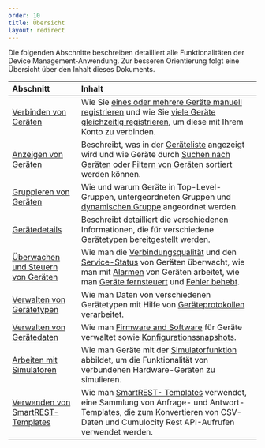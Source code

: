 ```yaml
---
order: 10
title: Übersicht
layout: redirect
---
```


Die folgenden Abschnitte beschreiben detailliert alle Funktionalitäten der Device Management-Anwendung. Zur besseren Orientierung folgt eine Übersicht über den Inhalt dieses Dokuments.

|Abschnitt|Inhalt|
|:---|:---|
|[Verbinden von Geräten](#device-registration)|Wie Sie [eines oder mehrere Geräte manuell registrieren](#device-registration-manually) und wie Sie [viele Geräte gleichzeitig registrieren](#creds-upload), um diese mit Ihrem Konto zu verbinden.
|[Anzeigen von Geräten](#viewing-devices)|Beschreibt, was in der [Geräteliste](#device-list) angezeigt wird und wie Geräte durch [Suchen nach Geräten](#searching-devices) oder [Filtern von Geräten](#filtering-devices) sortiert werden können.
|[Gruppieren von Geräten](#grouping-devices)|Wie und warum Geräte in Top-Level-Gruppen, untergeordneten Gruppen und [dynamischen Gruppe](#smart-groups) angeordnet werden.
|[Gerätedetails](#device-details)|Beschreibt detailliert die verschiedenen Informationen, die für verschiedene Gerätetypen bereitgestellt werden.
|[Überwachen und Steuern von Geräten](#monitoring-and-controlling-devices)|Wie man die [Verbindungsqualität](#connection-monitoring) und den [Service-Status](#monitoring-services) von Geräten überwacht, wie man mit [Alarmen](#alarm-monitoring) von Geräten arbeitet, wie man [Geräte fernsteuert](#operation-monitoring) und [Fehler behebt](#events-all).
|[Verwalten von Gerätetypen](#managing-device-types)|Wie man Daten von verschiedenen Gerätetypen mit Hilfe von [Geräteprotokollen](#managing-device-types) verarbeitet. 
|[Verwalten von Gerätedaten](#managing-device-data)|Wie man [Firmware and Software](#software-repo) für Geräte verwaltet sowie [Konfigurationssnapshots](#configuration-repository). 
|[Arbeiten mit Simulatoren](#simulator)|Wie man Geräte mit der [Simulatorfunktion](#simulator) abbildet, um die Funktionalität von verbundenen Hardware-Geräten zu simulieren.
|[Verwenden von SmartREST-Templates](#smartrest-templates)|Wie man [SmartREST-  Templates](#smartrest-templates) verwendet, eine Sammlung von Anfrage- und Antwort-Templates, die zum Konvertieren von CSV-Daten und Cumulocity Rest API-Aufrufen verwendet werden.


